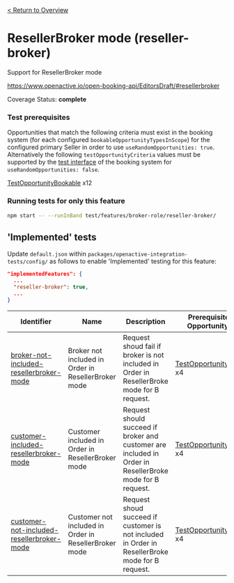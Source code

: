 [< Return to Overview](../../README.md)
# ResellerBroker mode (reseller-broker)

Support for ResellerBroker mode


https://www.openactive.io/open-booking-api/EditorsDraft/#resellerbroker

Coverage Status: **complete**
### Test prerequisites
Opportunities that match the following criteria must exist in the booking system (for each configured `bookableOpportunityTypesInScope`) for the configured primary Seller in order to use `useRandomOpportunities: true`. Alternatively the following `testOpportunityCriteria` values must be supported by the [test interface](https://openactive.io/test-interface/) of the booking system for `useRandomOpportunities: false`.

[TestOpportunityBookable](https://openactive.io/test-interface#TestOpportunityBookable) x12


### Running tests for only this feature

```bash
npm start -- --runInBand test/features/broker-role/reseller-broker/
```



## 'Implemented' tests

Update `default.json` within `packages/openactive-integration-tests/config/` as follows to enable 'Implemented' testing for this feature:

```json
"implementedFeatures": {
  ...
  "reseller-broker": true,
  ...
}
```

| Identifier | Name | Description | Prerequisites per Opportunity Type |
|------------|------|-------------|---------------|
| [broker-not-included-resellerbroker-mode](./implemented/broker-not-included-resellerbroker-mode-test.js) | Broker not included in Order in ResellerBroker mode | Request shoud fail if broker is not included in Order in ResellerBroke mode for B request. | [TestOpportunityBookable](https://openactive.io/test-interface#TestOpportunityBookable) x4 |
| [customer-included-resellerbroker-mode](./implemented/customer-included-resellerbroker-mode-test.js) | Customer included in Order in ResellerBroker mode | Request should succeed if broker and customer are included in Order in ResellerBroke mode for B request. | [TestOpportunityBookable](https://openactive.io/test-interface#TestOpportunityBookable) x4 |
| [customer-not-included-resellerbroker-mode](./implemented/customer-not-included-resellerbroker-mode-test.js) | Customer not included in Order in ResellerBroker mode | Request shoud succeed if customer is not included in Order in ResellerBroke mode for B request. | [TestOpportunityBookable](https://openactive.io/test-interface#TestOpportunityBookable) x4 |


